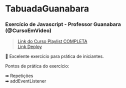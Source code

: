 # TabuadaGuanabara
### Exercício de Javascript - Professor Guanabara (@CursoEmVideo) ###

> [Link do Curso Playlist COMPLETA](https://www.youtube.com/watch?v=1-w1RfGIov4&list=PLHz_AreHm4dlsK3Nr9GVvXCbpQyHQl1o1) <br>
> [Link Deploy](#) <br>

🎯 Excelente exercício para prática de iniciantes. 

Pontos de prática do exercício:

➡ Repetições <br>
➡ addEventListener <br>